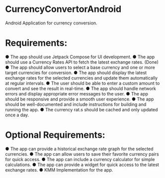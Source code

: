 # CurrencyConvertorAndroid
Android Application for currency conversion.

# Requirements:
● The app should use Jetpack Compose for UI development.
● The app should use a Currency Rates API to fetch the latest exchange rates. (Done)
● The app should allow users to select a base currency and one or more target currencies
for conversion.
● The app should display the latest exchange rates for the selected currencies and update
them automatically at regular intervals.
● The user should be able to enter a custom amount to convert and see the result in
real-time.
● The app should handle network errors and display appropriate error messages to the
user.
● The app should be responsive and provide a smooth user experience.
● The app should be well-documented and include instructions for building and running the
app.
● The currency rat.s should be cached and only updated once a day.

# Optional Requirements:
● The app can provide a historical exchange rate graph for the selected currencies.
● The app can allow users to save their favorite currency pairs for quick access.
● The app can include a currency calculator for simple calculations.
● The app can provide a widget for quick access to the latest exchange rates.
● KMM Implementation for the app.
